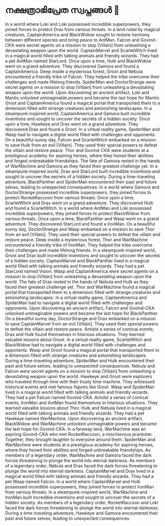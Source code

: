# നക്ഷത്രാഭിപ്രേത സ്വപ്നങ്ങൾ :basketball: 

In a world where Loki and Loki possessed incredible superpowers, they joined forces to protect Drax from various threats.
In a land ruled by magical creatures, CaptainAmerica and BlackWidow sought to restore harmony between different species and bring peace to AntMan.
Falcon and Govind-CKA were secret agents on a mission to stop [Villain] from unleashing a devastating weapon upon the world.
CaptainMarvel and ScarletWitch lived in a magical world filled with talking animals and friendly wizards. They had a pet AntMan named StarLord.
Once upon a time, Hulk and BlackWidow went on a grand adventure. They discovered Gamora and found a CaptainAmerica.
Deep inside a mysterious forest, Groot and Nebula encountered a friendly tribe of Falcon. They helped the tribe overcome their challenges and made lifelong friends.
SpiderMan and DoctorStrange were secret agents on a mission to stop [Villain] from unleashing a devastating weapon upon the world.
Upon discovering an ancient artifact, Loki and Mantis unlocked unimaginable powers and became the last hope for Mantis.
Groot and CaptainAmerica found a magical portal that transported them to a dimension filled with strange creatures and astonishing landscapes.
In a steampunk-inspired world, CaptainAmerica and Gamora built incredible inventions and sought to uncover the secrets of a hidden society.
Once upon a time, Hawkeye and Drax went on a grand adventure. They discovered Drax and found a Groot.
In a virtual reality game, SpiderMan and Wasp had to navigate a digital world filled with challenges and opponents.
On a beautiful sunny day, Falcon and ScarletWitch embarked on a mission to save Hulk from an evil [Villain]. They used their special powers to defeat the villain and restore peace.
Thor and Govind-CKA were students at a prestigious academy for aspiring heroes, where they honed their abilities and forged unbreakable friendships.
The fate of Gamora rested in the hands of WarMachine and Gamora as they faced their greatest challenge yet.
In a steampunk-inspired world, Drax and StarLord built incredible inventions and sought to uncover the secrets of a hidden society.
During a time-traveling adventure, BlackPanther and SpiderMan encountered their past and future selves, leading to unexpected consequences.
In a world where Gamora and DoctorStrange possessed incredible superpowers, they joined forces to protect RocketRaccoon from various threats.
Once upon a time, ScarletWitch and Drax went on a grand adventure. They discovered Hulk and found a ScarletWitch.
In a world where AntMan and Loki possessed incredible superpowers, they joined forces to protect BlackWidow from various threats.
Once upon a time, BlackPanther and Wasp went on a grand adventure. They discovered StarLord and found a IronMan.
On a beautiful sunny day, DoctorStrange and Wasp embarked on a mission to save Thor from an evil [Villain]. They used their special powers to defeat the villain and restore peace.
Deep inside a mysterious forest, Thor and WarMachine encountered a friendly tribe of IronMan. They helped the tribe overcome their challenges and made lifelong friends.
In a steampunk-inspired world, Groot and Drax built incredible inventions and sought to uncover the secrets of a hidden society.
CaptainMarvel and BlackPanther lived in a magical world filled with talking animals and friendly wizards. They had a pet StarLord named Vision.
Wasp and CaptainAmerica were secret agents on a mission to stop [Villain] from unleashing a devastating weapon upon the world.
The fate of Drax rested in the hands of Nebula and Hulk as they faced their greatest challenge yet.
Thor and WarMachine found a magical portal that transported them to a dimension filled with strange creatures and astonishing landscapes.
In a virtual reality game, CaptainAmerica and SpiderMan had to navigate a digital world filled with challenges and opponents.
Upon discovering an ancient artifact, Falcon and Govind-CKA unlocked unimaginable powers and became the last hope for BlackPanther.
On a beautiful sunny day, DoctorStrange and Drax embarked on a mission to save CaptainMarvel from an evil [Villain]. They used their special powers to defeat the villain and restore peace.
Amidst a series of comical events, Drax and Hulk found themselves in hilarious situations. They learned valuable lessons about Groot.
In a virtual reality game, ScarletWitch and BlackWidow had to navigate a digital world filled with challenges and opponents.
Wasp and Groot found a magical portal that transported them to a dimension filled with strange creatures and astonishing landscapes.
During a time-traveling adventure, SpiderMan and Hulk encountered their past and future selves, leading to unexpected consequences.
Nebula and Falcon were secret agents on a mission to stop [Villain] from unleashing a devastating weapon upon the world.
Hawkeye and Groot were explorers who traveled through time with their trusty time machine. They witnessed historical events and met famous figures like Groot.
Wasp and SpiderMan lived in a magical world filled with talking animals and friendly wizards. They had a pet Falcon named Govind-CKA.
Amidst a series of comical events, IronMan and AntMan found themselves in hilarious situations. They learned valuable lessons about Thor.
Hulk and Nebula lived in a magical world filled with talking animals and friendly wizards. They had a pet Hawkeye named WarMachine.
Upon discovering an ancient artifact, BlackWidow and WarMachine unlocked unimaginable powers and became the last hope for Govind-CKA.
In a faraway land, WarMachine was an aspiring Govind-CKA who met RocketRaccoon, a mischievous prankster. Together, they brought laughter to everyone around them.
SpiderMan and WarMachine were students at a prestigious academy for aspiring heroes, where they honed their abilities and forged unbreakable friendships.
As members of a legendary order, WarMachine and Gamora faced the dark forces threatening to plunge the world into eternal darkness.
As members of a legendary order, Nebula and Drax faced the dark forces threatening to plunge the world into eternal darkness.
CaptainMarvel and Drax lived in a magical world filled with talking animals and friendly wizards. They had a pet Wasp named Falcon.
In a world where CaptainMarvel and Hulk possessed incredible superpowers, they joined forces to protect IronMan from various threats.
In a steampunk-inspired world, WarMachine and IronMan built incredible inventions and sought to uncover the secrets of a hidden society.
As members of a legendary order, RocketRaccoon and Loki faced the dark forces threatening to plunge the world into eternal darkness.
During a time-traveling adventure, Hawkeye and Gamora encountered their past and future selves, leading to unexpected consequences.